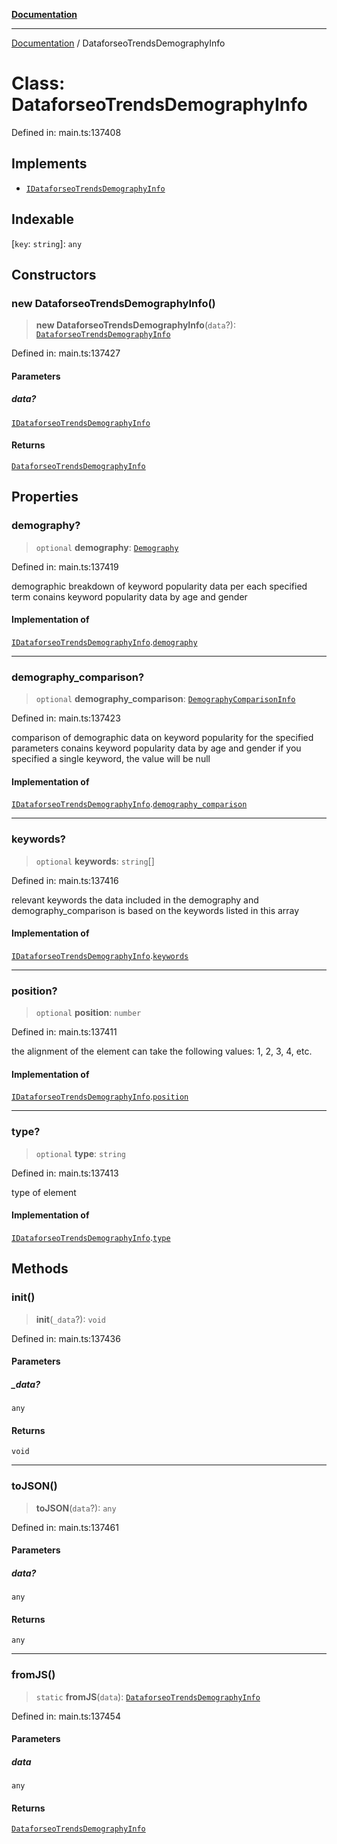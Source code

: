 [**Documentation**](../README.md)

***

[Documentation](../README.md) / DataforseoTrendsDemographyInfo

# Class: DataforseoTrendsDemographyInfo

Defined in: main.ts:137408

## Implements

- [`IDataforseoTrendsDemographyInfo`](../interfaces/IDataforseoTrendsDemographyInfo.md)

## Indexable

\[`key`: `string`\]: `any`

## Constructors

### new DataforseoTrendsDemographyInfo()

> **new DataforseoTrendsDemographyInfo**(`data`?): [`DataforseoTrendsDemographyInfo`](DataforseoTrendsDemographyInfo.md)

Defined in: main.ts:137427

#### Parameters

##### data?

[`IDataforseoTrendsDemographyInfo`](../interfaces/IDataforseoTrendsDemographyInfo.md)

#### Returns

[`DataforseoTrendsDemographyInfo`](DataforseoTrendsDemographyInfo.md)

## Properties

### demography?

> `optional` **demography**: [`Demography`](Demography.md)

Defined in: main.ts:137419

demographic breakdown of keyword popularity data per each specified term
conains keyword popularity data by age and gender

#### Implementation of

[`IDataforseoTrendsDemographyInfo`](../interfaces/IDataforseoTrendsDemographyInfo.md).[`demography`](../interfaces/IDataforseoTrendsDemographyInfo.md#demography)

***

### demography\_comparison?

> `optional` **demography\_comparison**: [`DemographyComparisonInfo`](DemographyComparisonInfo.md)

Defined in: main.ts:137423

comparison of demographic data on keyword popularity for the specified parameters
conains keyword popularity data by age and gender
if you specified a single keyword, the value will be null

#### Implementation of

[`IDataforseoTrendsDemographyInfo`](../interfaces/IDataforseoTrendsDemographyInfo.md).[`demography_comparison`](../interfaces/IDataforseoTrendsDemographyInfo.md#demography_comparison)

***

### keywords?

> `optional` **keywords**: `string`[]

Defined in: main.ts:137416

relevant keywords
the data included in the demography and demography_comparison is based on the keywords listed in this array

#### Implementation of

[`IDataforseoTrendsDemographyInfo`](../interfaces/IDataforseoTrendsDemographyInfo.md).[`keywords`](../interfaces/IDataforseoTrendsDemographyInfo.md#keywords)

***

### position?

> `optional` **position**: `number`

Defined in: main.ts:137411

the alignment of the element
can take the following values: 1, 2, 3, 4, etc.

#### Implementation of

[`IDataforseoTrendsDemographyInfo`](../interfaces/IDataforseoTrendsDemographyInfo.md).[`position`](../interfaces/IDataforseoTrendsDemographyInfo.md#position)

***

### type?

> `optional` **type**: `string`

Defined in: main.ts:137413

type of element

#### Implementation of

[`IDataforseoTrendsDemographyInfo`](../interfaces/IDataforseoTrendsDemographyInfo.md).[`type`](../interfaces/IDataforseoTrendsDemographyInfo.md#type)

## Methods

### init()

> **init**(`_data`?): `void`

Defined in: main.ts:137436

#### Parameters

##### \_data?

`any`

#### Returns

`void`

***

### toJSON()

> **toJSON**(`data`?): `any`

Defined in: main.ts:137461

#### Parameters

##### data?

`any`

#### Returns

`any`

***

### fromJS()

> `static` **fromJS**(`data`): [`DataforseoTrendsDemographyInfo`](DataforseoTrendsDemographyInfo.md)

Defined in: main.ts:137454

#### Parameters

##### data

`any`

#### Returns

[`DataforseoTrendsDemographyInfo`](DataforseoTrendsDemographyInfo.md)
